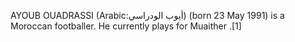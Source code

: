 AYOUB OUADRASSI (Arabic:أيوب الودراسي) (born 23 May 1991) is a Moroccan footballer. He currently plays for Muaither .[1]
